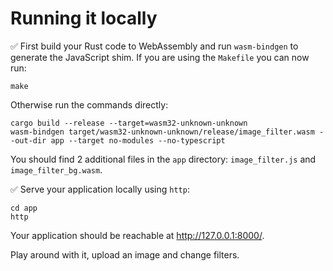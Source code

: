 # Running it locally

✅ First build your Rust code to WebAssembly and run `wasm-bindgen` to generate the JavaScript shim.
If you are using the `Makefile` you can now run:

```
make
```

Otherwise run the commands directly:

```
cargo build --release --target=wasm32-unknown-unknown
wasm-bindgen target/wasm32-unknown-unknown/release/image_filter.wasm --out-dir app --target no-modules --no-typescript
```

You should find 2 additional files in the `app` directory:
`image_filter.js` and `image_filter_bg.wasm`.

✅ Serve your application locally using `http`:

```
cd app
http
```

Your application should be reachable at <http://127.0.0.1:8000/>.

Play around with it, upload an image and change filters.
